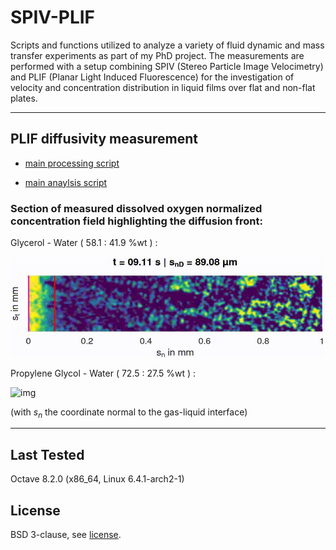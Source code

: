 # SPIV-PLIF

Scripts and functions utilized to analyze a variety of fluid dynamic and mass transfer experiments as part of my PhD project. The measurements are performed with a setup combining SPIV (Stereo Particle Image Velocimetry) and PLIF (Planar Light Induced Fluorescence) for the investigation of velocity and concentration distribution in liquid films over flat and non-flat plates.

---
## PLIF diffusivity measurement

- [main processing script](processing/p_2d_diff.m)

- [main anaylsis script](analysis/a_diff/a_diff_main.m)

### Section of measured dissolved oxygen normalized concentration field highlighting the diffusion front:
 
Glycerol - Water   ( 58.1 : 41.9 %wt ) :

![img](supplemental/out1.gif)

Propylene Glycol - Water   ( 72.5 : 27.5 %wt ) :

![img](supplemental/out2.gif)


(with $s_n$ the coordinate normal to the gas-liquid interface)

---

## Last Tested

Octave 8.2.0 (x86_64, Linux 6.4.1-arch2-1)

## License

BSD 3-clause, see [license](LICENSE.md).